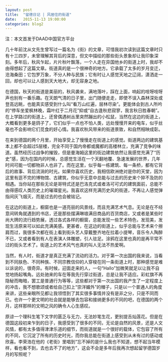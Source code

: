 ```yaml
---
layout: post
title:  "留德日记 | 风居住的街道"
date:   2015-11-13 19:00:00
categories: blog2
---
```

注：本文首发于DAAD中国官方平台

几十年前沈从文先生曾写过一篇名为《街》的文章，可惜我初次读到这篇文章时只有十三四岁，未曾理解其背后的深意，但文中描绘的那些街头景象却让我印象深刻。多年后，秋风乍起，片片秋叶飘落，一个人走在异国他乡的街道上时，我却不由得想起了这篇文章。街道真的是一个很神奇的地方。它承载了太多的岁月变迁，沧海桑田；它包罗万象，不分人种与民族；它有时让人感觉天地之辽阔，潇洒走一回，却也可以让人感到天大地大，却无容身之地。

在德国，秋天的街道是美丽的，秋风袭来，满地落叶，踩在上面，响起的吱呀吱呀声也别有一番乐趣。在天朗气清的日子里，出门随便走走，即使不误入森林深处或登高远眺，也能真实感受到什么叫“看万山红遍，层林尽染”。更能体会到古人所吟的“停车坐爱枫林晚，霜叶红于二月花”抑或“自古逢秋悲寂寥，我言秋日胜春朝”。在上学路过的街道上，还曾偶遇树丛里突然蹦出的小松鼠，当然在这边的街道上，大概看到更多是鸽子了，它们似乎一点也不怕人类，远处慢慢开来的电车，似乎丝毫也不会影响它们觅食的好心情。我喜欢秋风带来的街道景致，和自然相映成彰。

在来到德国的两个月里，开始享受上了慢慢走在街道上的感觉。街道两边的建筑基本上都不会超过5层楼，完全不同于国内帝都或魔都的高楼林立，充满了竞争的味道。虽然经历过战争的摧毁，但是曼海姆这里的街边建筑依然让我感觉充满了“历史”感，因为在国内的时候，总感觉生活在一个天翻地覆、急速发展的世界，几年时间可能一切都物非人也非了。而在这里，似乎每一栋建筑、每一条桥，都有它背后的故事、背后流淌的时光。如果你喜欢历史，我相信欧洲绝对是你的天堂，因为这里有逛不完的博物馆、古建筑，你似乎无意中总能与过去的历史来个猝不及防的相遇。当你站在那些无论是哥特式还是巴洛克式或者洛可可式的建筑面前，总能不由得感叹人类历史上的璀璨星光。我喜欢这样充满历史风的街道，不再让人感觉弹指间灰飞烟灭，而是过去的也会被铭记。

在这边的街道上，橱窗也是一道亮丽的风景线，而且充满艺术气息。无论是在不经意间转角就遇到的书店，还是那些摆满琳琅满目商品的百货商店，又或者是某些时尚大牌的流行趋势展，透过各式各样的橱窗，总能发现一些艺术特色，发现美，发现生活原来可以如此充满美感。更甚者，在这边的街道上，似乎总能与艺术来个擦肩而过，我很多次都在街上看到街头艺人穿戴整齐地在拉着小提琴，音乐令人陶醉不已，又或者看到有人在表演人体雕塑，引人驻足。涂鸦在这里也真的是再平常不过的街头艺术了。街道上的艺术风气也真的叫人无法不热爱啊。

当然，有人时，街道才是真正充满了流动的活力。对于第一次出国的我来说，当看到不同肤色、不同种族、不同宗教信仰的人穿梭在同一条街道上时，那种感觉是难以诉说的，很奇异。有时候，迎面走来的人，一句“Hallo”加微笑就足以让我不自觉地扬起嘴角。远处驰来的车在等我先行穿过街道，总是让我不适应。彩虹旗不再隐秘而晦暗，罢工是普通行为等等，这些都对于第一次出国的我产生了一定程度上的冲击，我不想歌颂或者给自己扣上“崇洋媚外”的帽子，只是以一个普通人的角度来讲，这些亲眼所见都让我领悟到了其实很多事情并没有是非之分，只是不同而已。也许一个更文明的社会就是能够去包容和接纳更多的不同的吧，在德国的两个月，这样那样的文明之风的确令人心生感叹。

原谅一个理科生笔下文字的匮乏与无力，无法妙笔生花，更别提舌灿莲花。但是在德国这段初来乍到的日子，我感受到了很多的不同，无论是自然的风景，还是人文风情，都有太多值得津津乐道的细节，而街道就是一个很好的载体，它包容了所有的不同，它沉淀了所有的历史时光，而你我总能在街道上感受到从未有过的感动或欣喜。李荣浩在他的《老街》里唱到“忘不掉的是什么我也不知道，想不起当年模样，看也看不到，去也去不了的地方”，这会不会是多年后我再次想起留学德国岁月的写照呢？
